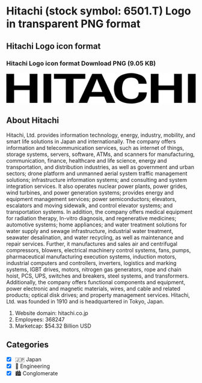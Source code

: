 # Hitachi (stock symbol: 6501.T) Logo in transparent PNG format

## Hitachi Logo icon format

### Hitachi Logo icon format Download PNG (9.05 KB)

![Hitachi Logo icon format Download PNG (9.05 KB)](/img/orig/6501.T-0ed9c106.png)

## About Hitachi

Hitachi, Ltd. provides information technology, energy, industry, mobility, and smart life solutions in Japan and internationally. The company offers information and telecommunication services, such as internet of things, storage systems, servers, software, ATMs, and scanners for manufacturing, communication, finance, healthcare and life science, energy and transportation, and distribution industries, as well as government and urban sectors; drone platform and unmanned aerial system traffic management solutions; infrastructure information systems; and consulting and system integration services. It also operates nuclear power plants, power grides, wind turbines, and power generation systems; provides energy and equipment management services; power semiconductors; elevators, escalators and moving sidewalk, and control elevator systems; and transportation systems. In addition, the company offers medical equipment for radiation therapy, In-vitro diagnosis, and regenerative medicines; automotive systems; home appliances; and water treatment solutions for water supply and sewage infrastructure, industrial water treatment, seawater desalination, and water recycling, as well as maintenance and repair services. Further, it manufactures and sales air and centrifugal compressors, blowers, electrical machinery control systems, fans, pumps, pharmaceutical manufacturing execution systems, induction motors, industrial computers and controllers, inverters, logistics and marking systems, IGBT drives, motors, nitrogen gas generators, rope and chain hoist, PCS, UPS, switches and breakers, steel systems, and transformers. Additionally, the company offers functional components and equipment, power electronic and magnetic materials, wires, and cable and related products; optical disk drives; and property management services. Hitachi, Ltd. was founded in 1910 and is headquartered in Tokyo, Japan.

1. Website domain: hitachi.co.jp
2. Employees: 368247
3. Marketcap: $54.32 Billion USD


## Categories
- [x] 🇯🇵 Japan
- [x] 👷 Engineering
- [x] 🏙 Conglomerate
